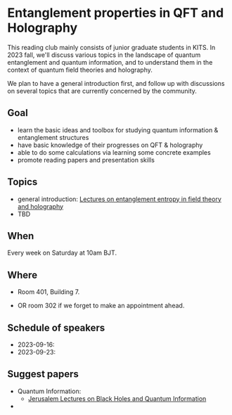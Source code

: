 # Entanglement properties in QFT and Holography

This reading club mainly consists of junior graduate students in KITS. In 2023 fall, we'll discuss various topics in the landscape of quantum entanglement and quantum information, and to understand them in the context of quantum field theories and holography.

We plan to have a general introduction first, and follow up with discussions on several topics that are currently concerned by the community.




## Goal

- learn the basic ideas and toolbox for studying quantum information & entanglement structures
- have basic knowledge of their progresses on QFT & holography
- able to do some calculations via learning some concrete examples 
- promote reading papers and presentation skills



## Topics

- general introduction: [Lectures on entanglement entropy in field theory and
  holography](https://arxiv.org/abs/1907.08126) 
- TBD




## When

Every week on Saturday at 10am BJT.




## Where

- Room 401, Building 7.

- OR room 302 if we forget to make an appointment ahead.

  


## Schedule of speakers

- 2023-09-16: 
- 2023-09-23: 



## Suggest papers

- Quantum Information:
  - [Jerusalem Lectures on Black Holes and
    Quantum Information](https://arxiv.org/abs/1409.1231) 
- 